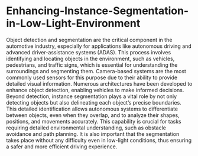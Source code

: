 # Enhancing-Instance-Segmentation-in-Low-Light-Environment

Object detection and segmentation are the critical component in the automotive industry, especially for applications like autonomous driving and advanced driver-assistance systems (ADAS).
This process involves identifying and locating objects in the environment, such as vehicles,
pedestrians, and traffic signs, which is essential for understanding the surroundings and segmenting them. Camera-based systems are the most commonly used sensors for this purpose
due to their ability to provide detailed visual information. Numerous architectures have been
developed to enhance object detection, enabling vehicles to make informed decisions. Beyond
detection, instance segmentation plays a vital role by not only detecting objects but also delineating each object’s precise boundaries. This detailed identification allows autonomous systems to differentiate between objects, even when they overlap, and to analyze their shapes, positions, and movements accurately. This capability is crucial for tasks requiring detailed environmental understanding, such as obstacle avoidance and path planning. It is also important that the segmentation takes place without any difficulty even in low-light conditions, thus ensuring a safer and more efficient driving experience.

